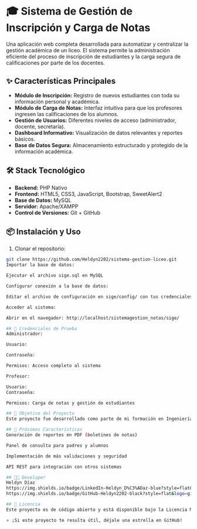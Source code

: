 # 🎓 Sistema de Gestión de Inscripción y Carga de Notas

Una aplicación web completa desarrollada para automatizar y centralizar la gestión académica de un liceo. El sistema permite la administración eficiente del proceso de inscripción de estudiantes y la carga segura de calificaciones por parte de los docentes.

## ✨ Características Principales

- **Módulo de Inscripción:** Registro de nuevos estudiantes con toda su información personal y académica.
- **Módulo de Carga de Notas:** Interfaz intuitiva para que los profesores ingresen las calificaciones de los alumnos.
- **Gestión de Usuarios:** Diferentes niveles de acceso (administrador, docente, secretaría).
- **Dashboard Informativo:** Visualización de datos relevantes y reportes básicos.
- **Base de Datos Segura:** Almacenamiento estructurado y protegido de la información académica.

## 🛠️ Stack Tecnológico

- **Backend:** PHP Nativo
- **Frontend:** HTML5, CSS3, JavaScript, Bootstrap, SweetAlert2
- **Base de Datos:** MySQL
- **Servidor:** Apache/XAMPP
- **Control de Versiones:** Git + GitHub

## 📦 Instalación y Uso

1. Clonar el repositorio:
```bash
git clone https://github.com/Heldyn2202/sistema-gestion-liceo.git
Importar la base de datos:

Ejecutar el archivo sige.sql en MySQL

Configurar conexión a la base de datos:

Editar el archivo de configuración en sige/config/ con tus credenciales

Acceder al sistema:

Abrir en el navegador: http://localhost/sistemagestion_notas/sige/

## 👤 Credenciales de Prueba
Administrador:

Usuario:

Contraseña:

Permisos: Acceso completo al sistema

Profesor:

Usuario: 
Contraseña: 

Permisos: Carga de notas y gestión de estudiantes

## 🎯 Objetivo del Proyecto
Este proyecto fue desarrollado como parte de mi formación en Ingeniería en Informática, con el objetivo de aplicar conocimientos full-stack en un entorno real y resolver una necesidad concreta de gestión educativa.

## 🔮 Próximas Características
Generación de reportes en PDF (boletines de notas)

Panel de consulta para padres y alumnos

Implementación de más validaciones y seguridad

API REST para integración con otros sistemas

## 👨‍💻 Developer
Heldyn Díaz
https://img.shields.io/badge/LinkedIn-Heldyn_D%C3%ADaz-blue?style=flat&logo=linkedin
https://img.shields.io/badge/GitHub-Heldyn2202-black?style=flat&logo=github

## 📄 Licencia
Este proyecto es de código abierto y está disponible bajo la Licencia MIT.

⭐ ¡Si este proyecto te resulta útil, déjale una estrella en GitHub!

